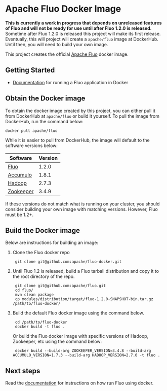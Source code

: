# Apache Fluo Docker Image

**This is currently a work in progress that depends on unreleased features of Fluo and will not be ready for use until after Fluo 1.2.0 is released.**  Sometime after Fluo 1.2.0 is released this project will make its first release. Eventually, this will project will create a `apache/fluo` image at DockerHub. Until then, you will need to build your own image.

This project creates the official [Apache Fluo][Fluo] docker image.

## Getting Started

* [Documentation][docs] for running a Fluo application in Docker

## Obtain the Docker image

To obtain the docker image created by this project, you can either pull it from DockerHub at
`apache/fluo` or build it yourself. To pull the image from DockerHub, run the command below:

    docker pull apache/fluo

While it is easier to pull from DockerHub, the image will default to the software versions below:

| Software    | Version |
|-------------|---------|
| [Fluo]      | 1.2.0   |
| [Accumulo]  | 1.8.1   |
| [Hadoop]    | 2.7.3   |
| [Zookeeper] | 3.4.9   |

If these versions do not match what is running on your cluster, you should consider building
your own image with matching versions. However, Fluo must be 1.2+.

<!-- This section name should be stable as it's linked to from the web docs -->
## Build the Docker image

Below are instructions for building an image:

1. Clone the Fluo docker repo

        git clone git@github.com:apache/fluo-docker.git

2. Until Fluo 1.2 is released, build a Fluo tarball distribution and copy it to the root
   directory of the repo.

        git clone git@github.com:apache/fluo.git
        cd fluo/
        mvn clean package
        cp modules/distribution/target/fluo-1.2.0-SNAPSHOT-bin.tar.gz /path/to/fluo-docker/

3. Build the default Fluo docker image using the command below.

        cd /path/to/fluo-docker
        docker build -t fluo .

   Or build the Fluo docker image with specific versions of Hadoop, Zookeeper, etc using the command below:

        docker build --build-arg ZOOKEEPER_VERSION=3.4.8 --build-arg ACCUMULO_VERSION=1.7.3 --build-arg HADOOP_VERSION=2.7.0 -t fluo .

## Next steps

Read the [documentation][docs] for instructions on how run Fluo using docker.

[Fluo]: https://fluo.apache.org/
[Accumulo]: https://accumulo.apache.org/
[Hadoop]: https://hadoop.apache.org/
[Zookeeper]: https://zookeeper.apache.org/
[docs]: https://fluo.apache.org/docs/fluo/1.2/administration/run-fluo-in-docker
